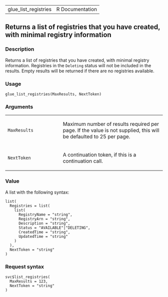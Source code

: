 <table style="width: 100%;">
<tbody>
<tr class="odd">
<td>glue_list_registries</td>
<td style="text-align: right;">R Documentation</td>
</tr>
</tbody>
</table>

## Returns a list of registries that you have created, with minimal registry information

### Description

Returns a list of registries that you have created, with minimal
registry information. Registries in the `Deleting` status will not be
included in the results. Empty results will be returned if there are no
registries available.

### Usage

    glue_list_registries(MaxResults, NextToken)

### Arguments

<table>
<colgroup>
<col style="width: 35%" />
<col style="width: 65%" />
</colgroup>
<tbody>
<tr class="odd">
<td><code id="glue_list_registries_:_MaxResults">MaxResults</code></td>
<td><p>Maximum number of results required per page. If the value is not
supplied, this will be defaulted to 25 per page.</p></td>
</tr>
<tr class="even">
<td><code id="glue_list_registries_:_NextToken">NextToken</code></td>
<td><p>A continuation token, if this is a continuation call.</p></td>
</tr>
</tbody>
</table>

### Value

A list with the following syntax:

    list(
      Registries = list(
        list(
          RegistryName = "string",
          RegistryArn = "string",
          Description = "string",
          Status = "AVAILABLE"|"DELETING",
          CreatedTime = "string",
          UpdatedTime = "string"
        )
      ),
      NextToken = "string"
    )

### Request syntax

    svc$list_registries(
      MaxResults = 123,
      NextToken = "string"
    )
